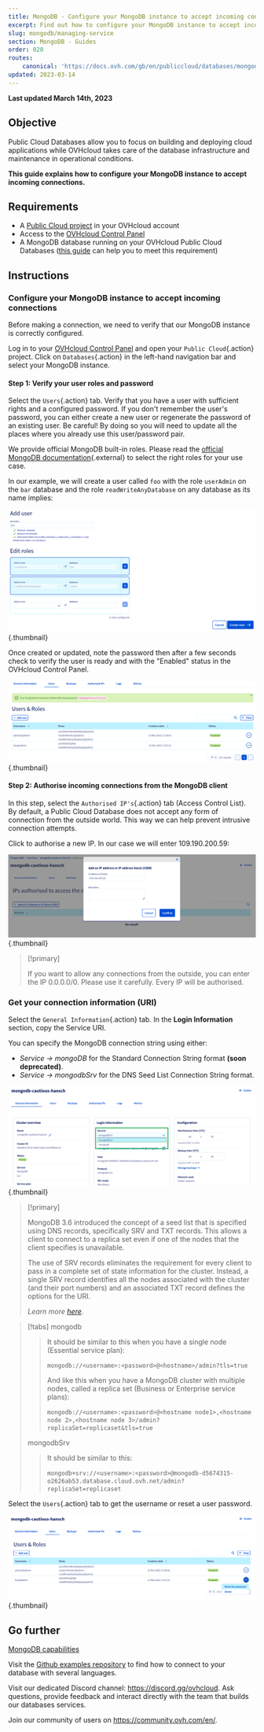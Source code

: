 ```yaml
---
title: MongoDB - Configure your MongoDB instance to accept incoming connections
excerpt: Find out how to configure your MongoDB instance to accept incoming connections
slug: mongodb/managing-service
section: MongoDB - Guides
order: 020
routes:
    canonical: 'https://docs.ovh.com/gb/en/publiccloud/databases/mongodb/managing-service/'
updated: 2023-03-14
---
```


**Last updated March 14th, 2023**

## Objective

Public Cloud Databases allow you to focus on building and deploying cloud applications while OVHcloud takes care of the database infrastructure and maintenance in operational conditions.

**This guide explains how to configure your MongoDB instance to accept incoming connections.**

## Requirements

- A [Public Cloud project](https://www.ovhcloud.com/de/public-cloud/) in your OVHcloud account
- Access to the [OVHcloud Control Panel](https://www.ovh.com/auth/?action=gotomanager&from=https://www.ovh.de/&ovhSubsidiary=de)
- A MongoDB database running on your OVHcloud Public Cloud Databases ([this guide](https://docs.ovh.com/de/publiccloud/databases/getting-started/) can help you to meet this requirement)

## Instructions

### Configure your MongoDB instance to accept incoming connections

Before making a connection, we need to verify that our MongoDB instance is correctly configured.

Log in to your [OVHcloud Control Panel](https://www.ovh.com/auth/?action=gotomanager&from=https://www.ovh.de/&ovhSubsidiary=de) and open your `Public Cloud`{.action} project. Click on `Databases`{.action} in the left-hand navigation bar and select your MongoDB instance.

#### Step 1: Verify your user roles and password

Select the `Users`{.action} tab. Verify that you have a user with sufficient rights and a configured password. If you don't remember the user's password, you can either create a new user or regenerate the password of an existing user. Be careful! By doing so you will need to update all the places where you already use this user/password pair.

We provide official MongoDB built-in roles. Please read the [official MongoDB documentation](https://docs.mongodb.com/manual/reference/built-in-roles/){.external} to select the right roles for your use case.

In our example, we will create a user called `foo` with the role `userAdmin` on the `bar` database and the role `readWriteAnyDatabase` on any database as its name implies:

![User Creation](images/mongodb_02_manage_control_panel-20230313174020.png){.thumbnail}

Once created or updated, note the password then after a few seconds check to verify the user is ready and with the "Enabled" status in the OVHcloud Control Panel.

![User ready](images/mongodb_02_manage_control_panel-20230313174249.png){.thumbnail}

#### Step 2: Authorise incoming connections from the MongoDB client

In this step, select the `Authorised IP's`{.action} tab (Access Control List).
By default, a Public Cloud Database does not accept any form of connection from the outside world.
This way we can help prevent intrusive connection attempts.

Click to authorise a new IP. In our case we will enter 109.190.200.59:

![Add an IP](images/mongodb_02_manage_control_panel-20230313175157.png){.thumbnail}

> [!primary]
>
> If you want to allow any connections from the outside, you can enter the IP 0.0.0.0/0. Please use it carefully. Every IP will be authorised.
>

### Get your connection information (URI)

Select the `General Information`{.action} tab. In the **Login Information** section, copy the Service URI.

You can specify the MongoDB connection string using either:

- *Service -> mongoDB* for the Standard Connection String format **(soon deprecated)**.
- *Service -> mongodbSrv* for the DNS Seed List Connection String format.

![MongoDB General Information](images/mongodb_02_manage_control_panel-20230313175545.png){.thumbnail}

> [!primary]
>
> MongoDB 3.6 introduced the concept of a seed list that is specified using DNS records, specifically SRV and TXT records. This allows a client to connect to a replica set even if one of the nodes that the client specifies is unavailable.
>
> The use of SRV records eliminates the requirement for every client to pass in a complete set of state information for the cluster. Instead, a single SRV record identifies all the nodes associated with the cluster (and their port numbers) and an associated TXT record defines the options for the URI.
>
> *Learn more [here](https://www.mongodb.com/docs/manual/reference/connection-string/)*.
>

> [!tabs]
> mongodb
>> It should be similar to this when you have a single node (Essential service plan):
>> ```
>> mongodb://<username>:<password>@<hostname>/admin?tls=true
>> ```
>> And like this when you have a MongoDB cluster with multiple nodes, called a replica set (Business or Enterprise service plans):
>> ```
>> mongodb://<username>:<password>@<hostname node1>,<hostname node 2>,<hostname node 3>/admin?replicaSet=replicaset&tls=true
>> ```
> mongodbSrv
>> It should be similar to this:
>> ```
>> mongodb+srv://<username>:<password>@mongodb-d5674315-o2626ab53.database.cloud.ovh.net/admin?replicaSet=replicaset
>> ```

Select the `Users`{.action} tab to get the username or reset a user password.

![Users tab](images/mongodb_02_manage_control_panel-20230313175812.png){.thumbnail}

## Go further

[MongoDB capabilities](https://docs.ovh.com/de/publiccloud/databases/mongodb/capabilities/)

Visit the [Github examples repository](https://github.com/ovh/public-cloud-databases-examples/tree/main/databases/mongodb) to find how to connect to your database with several languages.

Visit our dedicated Discord channel: <https://discord.gg/ovhcloud>. Ask questions, provide feedback and interact directly with the team that builds our databases services.

Join our community of users on <https://community.ovh.com/en/>.
